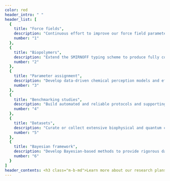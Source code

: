 ```yaml
---
color: red
header_intro: " "
header_list: [
  {
    title: "Force fields",
    description: "Continuous effort to improve our force field parameters for all molecules, fitting procedures and infrastructure by incorporating new scientific findings obtained through optimization and benchmarking cycles following every new force field generation.",
    number: "1"
  },
  {
    title: "Biopolymers",
    description: "Extend the SMIRNOFF typing scheme to produce fully consistent comprehensive biomolecular force fields (including biopolymers such as proteins and nucleic acids, lipids, carbohydrates, and other biomolecules).",
    number: "2"
  },
  {
    title: "Parameter assignment",
    description: "Develop data-driven chemical perception models and efficient charge prediction methods to enable automated and accurate parameter assignment.",
    number: "3"
  },
  {
    title: "Benchmarking studies",
    description: "Build automated and reliable protocols and supporting infrastructure to compute and analyse physical properties, free energies of host-guest and protein-ligand systems, and conformational energy and geometry differences.",
    number: "4"    
  },
  {
    title: "Datasets",
    description: "Curate or collect extensive biophysical and quantum chemical data needed to build and asses (bio)polymer and small molecule force fields.",
    number: "5"
  },
  {
    title: "Bayesian framework",
    description: "Develop Bayesian-based methods to provide rigorous data-driven motivation for choice of functional forms, SMIRNOFF types and assessment of prediction accuracy.",
    number: "6"
  }
]
header_contents: <h3 class="m-b-md">Learn more about our research plans and activities:</h3><div><a href="https://openforcefield.atlassian.net/wiki/spaces/PS/pages/423854401/Open+Force+Field+Scientific+Roadmap+2020?moved=true" class="button">Roadmap</a> <a href="community/news/science-updates/" class="button">Science Blog</a> <a href="https://openforcefield.org/science/downloads/roadmap/open-forcefield-summary.pdf" class="button">Executive Summary</a> <a href="https://openforcefield.org/science/downloads/roadmap/open-forcefield-plan.pdf" class="button">Detailed Project Plan</a></div>
---
```

